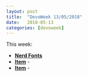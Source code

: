 ```yaml
---
layout: post
title:  "DevoWeek 13/05/2018"
date:   2018-05-13
categories: [devoweek]
---
```


This week:

* **[Nerd Fonts](http://nerdfonts.com/)**
* **[Item]()** - 
* **[Item]()** - 
                            
